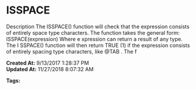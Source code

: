 # ISSPACE

Description The ISSPACE() function will check that the expression consists of entirely space type characters. The function takes the general form:  ISSPACE(expression) Where e xpression can return a result of any type.  The I SSPACE() function will then return TRUE (1) if the expression consists of entirely spacing type characters, like @TAB . The f  

**Created At:** 9/13/2017 1:28:37 PM  
**Updated At:** 11/27/2018 8:07:32 AM  

**Tags:**
<badge text='string handling' vertical='middle' />
